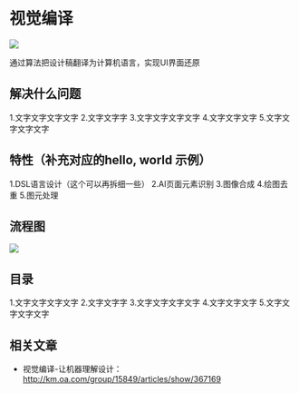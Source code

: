 # 视觉编译
<img src="https://timgsa.baidu.com/timg?image&quality=80&size=b9999_10000&sec=1549131567387&di=46877538c3ad8a48ce5a169a13454de4&imgtype=0&src=http%3A%2F%2Fimg.mp.itc.cn%2Fq_70%2Cc_zoom%2Cw_640%2Fupload%2F20170331%2F99098fa2ae0e48ac8ee8d813c1620900_th.gif" />

通过算法把设计稿翻译为计算机语言，实现UI界面还原

## 解决什么问题
1.文字文字文字文字
2.文字文字字
3.文字文字文字文字
4.文字文字文字
5.文字文字文字文字


## 特性（补充对应的hello, world 示例）
1.DSL语言设计（这个可以再拆细一些）
2.AI页面元素识别
3.图像合成
4.绘图去重
5.图元处理



## 流程图
<img src="http://km.oa.com/files/photos/pictures/201901/1547005473_87_w966_h636.png" />

## 目录
1.文字文字文字文字
2.文字文字字
3.文字文字文字文字
4.文字文字文字
5.文字文字文字文字

    
## 相关文章
- 视觉编译-让机器理解设计：http://km.oa.com/group/15849/articles/show/367169